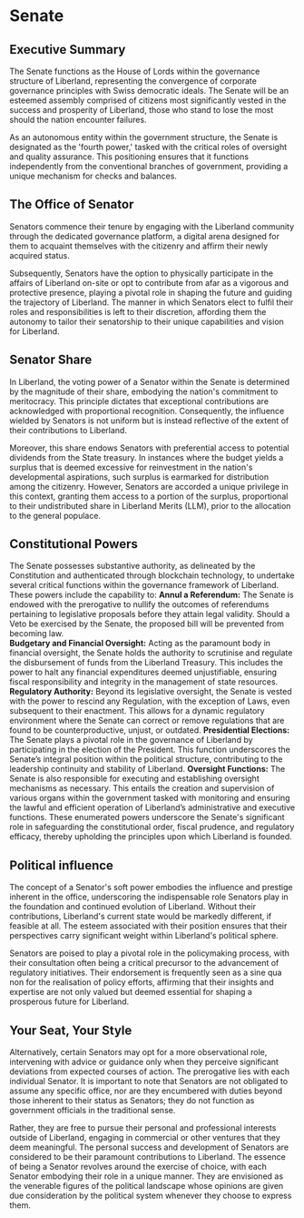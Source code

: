 # Senate

## Executive Summary
The Senate functions as the House of Lords within the governance structure of Liberland, representing the convergence of corporate governance principles with Swiss democratic ideals. The Senate will be an esteemed assembly comprised of citizens most significantly vested in the success and prosperity of Liberland, those who stand to lose the most should the nation encounter failures. 

As an autonomous entity within the government structure, the Senate is designated as the 'fourth power,' tasked with the critical roles of oversight and quality assurance. This positioning ensures that it functions independently from the conventional branches of government, providing a unique mechanism for checks and balances.

## The Office of Senator
Senators commence their tenure by engaging with the Liberland community through the dedicated governance platform, a digital arena designed for them to acquaint themselves with the citizenry and affirm their newly acquired status. 

Subsequently, Senators have the option to physically participate in the affairs of Liberland on-site or opt to contribute from afar as a vigorous and protective presence, playing a pivotal role in shaping the future and guiding the trajectory of Liberland. The manner in which Senators elect to fulfil their roles and responsibilities is left to their discretion, affording them the autonomy to tailor their senatorship to their unique capabilities and vision for Liberland.

## Senator Share
In Liberland, the voting power of a Senator within the Senate is determined by the magnitude of their share, embodying the nation's commitment to meritocracy. This principle dictates that exceptional contributions are acknowledged with proportional recognition. Consequently, the influence wielded by Senators is not uniform but is instead reflective of the extent of their contributions to Liberland.

Moreover, this share endows Senators with preferential access to potential dividends from the State treasury. In instances where the budget yields a surplus that is deemed excessive for reinvestment in the nation's developmental aspirations, such surplus is earmarked for distribution among the citizenry. However, Senators are accorded a unique privilege in this context, granting them access to a portion of the surplus, proportional to their undistributed share in Liberland Merits (LLM), prior to the allocation to the general populace.

## Constitutional Powers
The Senate possesses substantive authority, as delineated by the Constitution and authenticated through blockchain technology, to undertake several critical functions within the governance framework of Liberland. These powers include the capability to:
**Annul a Referendum:** The Senate is endowed with the prerogative to nullify the outcomes of referendums pertaining to legislative proposals before they attain legal validity. Should a Veto be exercised by the Senate, the proposed bill will be prevented from becoming law.  
**Budgetary and Financial Oversight:** Acting as the paramount body in financial oversight, the Senate holds the authority to scrutinise and regulate the disbursement of funds from the Liberland Treasury. This includes the power to halt any financial expenditures deemed unjustifiable, ensuring fiscal responsibility and integrity in the management of state resources.
**Regulatory Authority:** Beyond its legislative oversight, the Senate is vested with the power to rescind any Regulation, with the exception of Laws, even subsequent to their enactment. This allows for a dynamic regulatory environment where the Senate can correct or remove regulations that are found to be counterproductive, unjust, or outdated.
**Presidential Elections:** The Senate plays a pivotal role in the governance of Liberland by participating in the election of the President. This function underscores the Senate’s integral position within the political structure, contributing to the leadership continuity and stability of Liberland.
**Oversight Functions:** The Senate is also responsible for executing and establishing oversight mechanisms as necessary. This entails the creation and supervision of various organs within the government tasked with monitoring and ensuring the lawful and efficient operation of Liberland’s administrative and executive functions.
These enumerated powers underscore the Senate's significant role in safeguarding the constitutional order, fiscal prudence, and regulatory efficacy, thereby upholding the principles upon which Liberland is founded.

## Political influence
The concept of a Senator's soft power embodies the influence and prestige inherent in the office, underscoring the indispensable role Senators play in the foundation and continued evolution of Liberland. Without their contributions, Liberland's current state would be markedly different, if feasible at all. The esteem associated with their position ensures that their perspectives carry significant weight within Liberland's political sphere.

Senators are poised to play a pivotal role in the policymaking process, with their consultation often being a critical precursor to the advancement of regulatory initiatives. Their endorsement is frequently seen as a sine qua non for the realisation of policy efforts, affirming that their insights and expertise are not only valued but deemed essential for shaping a prosperous future for Liberland.

## Your Seat, Your Style
Alternatively, certain Senators may opt for a more observational role, intervening with advice or guidance only when they perceive significant deviations from expected courses of action. The prerogative lies with each individual Senator. It is important to note that Senators are not obligated to assume any specific office, nor are they encumbered with duties beyond those inherent to their status as Senators; they do not function as government officials in the traditional sense. 

Rather, they are free to pursue their personal and professional interests outside of Liberland, engaging in commercial or other ventures that they deem meaningful. The personal success and development of Senators are considered to be their paramount contributions to Liberland. The essence of being a Senator revolves around the exercise of choice, with each Senator embodying their role in a unique manner. They are envisioned as the venerable figures of the political landscape whose opinions are given due consideration by the political system whenever they choose to express them.

